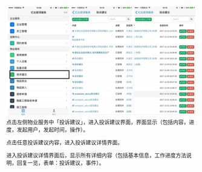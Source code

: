 ![](/assets/44.jpg)点击左侧物业服务中「投诉建议」，进入投诉建议界面，界面显示（包括内容，进度，发起用户，发起时间，操作）。

点击任意投诉建议内容，进入投诉建议详情界面。

进入投诉建议详情界面后，显示所有详细内容（包括基本信息，工作进度方法说明，回复一览，表单：投诉建议，事件）。

